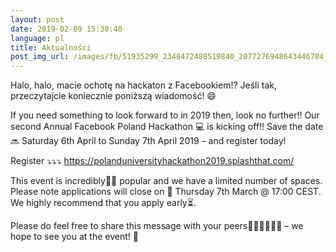 ```yaml
---
layout: post
date: 2019-02-09 15:30:40
language: pl
title: Aktualności
post_img_url: /images/fb/51935299_2348472488519840_2077276948643446784_o.jpg
---
```


Halo, halo, macie ochotę na hackaton z Facebookiem⁉️ Jeśli tak, przeczytajcie koniecznie poniższą wiadomość! 😄

If you need something to look forward to in 2019 then, look no further‼️
Our second Annual Facebook Poland Hackathon 💻 is kicking off!! Save the date 🔜 Saturday 6th April to Sunday 7th April 2019 – and register today!  

Register ⤵️⤵️⤵️
https://polanduniversityhackathon2019.splashthat.com/

This event is incredibly🤯📣 popular and we have a limited number of spaces.  Please note applications will close on 📆 Thursday 7th March @ 17:00 CEST. We highly recommend that you apply early⏳.

Please do feel free to share this message with your peers👨🏻‍💻👩🏻‍💻 – we hope to see you at the event! 🤗